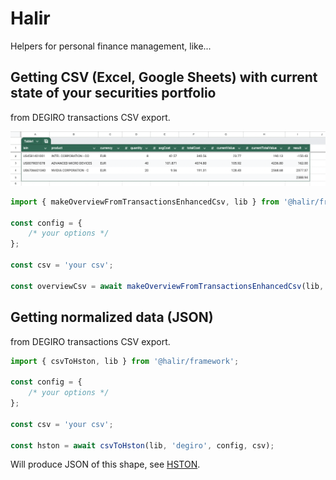 # Halir

Helpers for personal finance management, like...

## Getting CSV (Excel, Google Sheets) with current state of your securities portfolio

from DEGIRO transactions CSV export.

![Example os securities portfolio table](docs/overview-table-example.png)

```javascript
import { makeOverviewFromTransactionsEnhancedCsv, lib } from '@halir/framework';

const config = {
	/* your options */
};

const csv = 'your csv';

const overviewCsv = await makeOverviewFromTransactionsEnhancedCsv(lib, 'degiro', config, csv);
```

## Getting normalized data (JSON)

from DEGIRO transactions CSV export.

```javascript
import { csvToHston, lib } from '@halir/framework';

const config = {
	/* your options */
};

const csv = 'your csv';

const hston = await csvToHston(lib, 'degiro', config, csv);
```

Will produce JSON of this shape, see [HSTON](src/main/types.js#L90).
